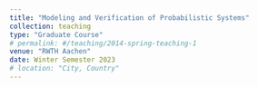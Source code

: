 ```yaml
---
title: "Modeling and Verification of Probabilistic Systems"
collection: teaching
type: "Graduate Course"
# permalink: #/teaching/2014-spring-teaching-1
venue: "RWTH Aachen"
date: Winter Semester 2023
# location: "City, Country"
---
```

